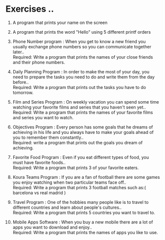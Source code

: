 # Exercises ..

1. A program that prints your name on the screen

2. A program that prints the word "Hello" using 5 different printf orders

3. Phone Number program : When you get to know a new friend you usually exchange phone numbers so you can communicate together later..  
   Required: Write a program that prints the names of your close friends and their phone numbers.

4. Daily Planning Program : In order to make the most of your day, you need to prepare the tasks you need to do and write them from the day before..  
   Required: Write a program that prints out the tasks you have to do tomorrow.

5. Film and Series Program : On weekly vacation you can spend some time watching your favorite films and series that you haven't seen yet..  
   Required: Write a program that prints the names of your favorite films and series you want to watch.

6. Objectives Program : Every person has some goals that he dreams of achieving in his life and you always have to make your goals ahead of you to remember them constantly..  
   Required: write a program that prints out the goals you dream of achieving.

7. Favorite Food Program : Even if you eat different types of food, you must have favorite foods..  
   Required: Write a program that prints 3 of your favorite eaters.

8. Koura Teams Program : If you are a fan of football there are some games you enjoy watching when two particular teams face off..  
   Required: Write a program that prints 3 football matches such as:( barcelona vs real madrid )

9. Travel Program : One of the hobbies many people like is to travel to different countries and learn about people's cultures..  
   Required: Write a program that prints 5 countries you want to travel to.

10. Mobile Apps Software : When you buy a new mobile there are a lot of apps you want to download and enjoy..  
    Required: Write a program that prints the names of apps you like to use.
